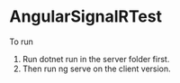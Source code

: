 # AngularSignalRTest

To run
1.  Run dotnet run in the server folder first.
2.  Then run ng serve on the client version.
